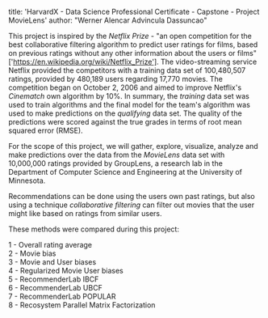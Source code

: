 
title: 'HarvardX - Data Science Professional Certificate - Capstone - Project MovieLens'
author: "Werner Alencar Advincula Dassuncao"

This project is inspired by the *Netflix Prize* - "an open competition for the best collaborative filtering algorithm to predict user ratings for films, based on previous ratings without any other information about the users or films" ['https://en.wikipedia.org/wiki/Netflix_Prize'].  The video-streaming service Netflix provided the competitors with a training data set of 100,480,507 ratings, provided by 480,189 users regarding 17,770 movies. The competition began on October 2, 2006 and aimed to improve Netflix's *Cinematch* own algorithm by 10%.  In summary, the *training* data set was used to train algorithms and the final model for the team's algorithm was used to make predictions on the *qualifying* data set. The quality of the predictions were scored against the true grades in terms of root mean squared error (RMSE).  

For the scope of this project, we will gather, explore, visualize, analyze and make predictions over the data from the *MovieLens* data set with 10,000,000 ratings provided by GroupLens, a research lab in the Department of Computer Science and Engineering at the University of Minnesota. 

Recommendations can be done using the users own past ratings, but also using a technique *collaborative filtering* can filter out movies that the user might like based on ratings from similar users.

These methods were compared during this project:

  1 - Overall rating average                  
  2 - Movie bias                              
  3 - Movie and User biases                   
  4 - Regularized Movie User biases           
  5 - RecommenderLab IBCF                     
  6 - RecommenderLab UBCF                     
  7 - RecommenderLab POPULAR                  
  8 - Recosystem Parallel Matrix Factorization